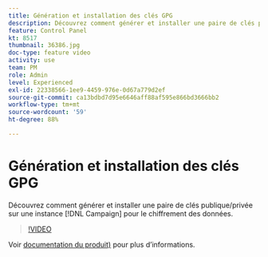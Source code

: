 ```yaml
---
title: Génération et installation des clés GPG
description: Découvrez comment générer et installer une paire de clés publique/privée sur une instance Campaign spécifiée pour le chiffrement des données.
feature: Control Panel
kt: 8517
thumbnail: 36386.jpg
doc-type: feature video
activity: use
team: PM
role: Admin
level: Experienced
exl-id: 22338566-1ee9-4459-976e-0d67a779d2ef
source-git-commit: ca13bdbd7d95e6646aff88af595e866bd3666bb2
workflow-type: tm+mt
source-wordcount: '59'
ht-degree: 88%

---
```


# Génération et installation des clés GPG

Découvrez comment générer et installer une paire de clés publique/privée sur une instance [!DNL Campaign] pour le chiffrement des données.

>[!VIDEO](https://video.tv.adobe.com/v/36386?quality=12)

Voir [documentation du produit)](https://experienceleague.adobe.com/docs/control-panel/using/instances-settings/gpg-keys-management.html?lang=fr) pour plus d’informations.
